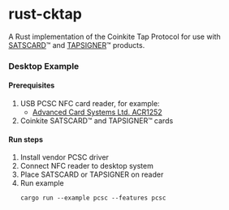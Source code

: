 # rust-cktap

A Rust implementation of the Coinkite Tap Protocol for use with [SATSCARD]™ and [TAPSIGNER]™ products.

### Desktop Example

#### Prerequisites

1. USB PCSC NFC card reader, for example:  
   * [Advanced Card Systems Ltd. ACR1252](https://www.acs.com.hk/en/products/342/acr1252u-usb-nfc-reader-iii-nfc-forum-certified-reader/)
2. Coinkite SATSCARD™ and TAPSIGNER™ cards

#### Run steps

1. Install vendor PCSC driver
2. Connect NFC reader to desktop system
3. Place SATSCARD or TAPSIGNER on reader
4. Run example
   ```
   cargo run --example pcsc --features pcsc
   ```

[SATSCARD]: https://satscard.com/
[TAPSIGNER]: https://tapsigner.com/